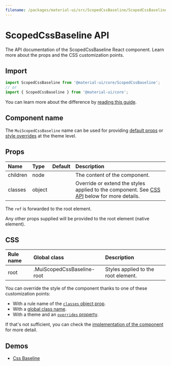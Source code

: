 ```yaml
---
filename: /packages/material-ui/src/ScopedCssBaseline/ScopedCssBaseline.js
---
```


<!--- This documentation is automatically generated, do not try to edit it. -->

# ScopedCssBaseline API

<p class="description">The API documentation of the ScopedCssBaseline React component. Learn more about the props and the CSS customization points.</p>

## Import

```js
import ScopedCssBaseline from '@material-ui/core/ScopedCssBaseline';
// or
import { ScopedCssBaseline } from '@material-ui/core';
```

You can learn more about the difference by [reading this guide](/guides/minimizing-bundle-size/).



## Component name

The `MuiScopedCssBaseline` name can be used for providing [default props](/customization/globals/#default-props) or [style overrides](/customization/globals/#css) at the theme level.

## Props

| Name | Type | Default | Description |
|:-----|:-----|:--------|:------------|
| <span class="prop-name">children</span> | <span class="prop-type">node</span> |  | The content of the component. |
| <span class="prop-name">classes</span> | <span class="prop-type">object</span> |  | Override or extend the styles applied to the component. See [CSS API](#css) below for more details. |

The `ref` is forwarded to the root element.

Any other props supplied will be provided to the root element (native element).

## CSS

| Rule name | Global class | Description |
|:-----|:-------------|:------------|
| <span class="prop-name">root</span> | <span class="prop-name">.MuiScopedCssBaseline-root</span> | Styles applied to the root element.

You can override the style of the component thanks to one of these customization points:

- With a rule name of the [`classes` object prop](/customization/components/#overriding-styles-with-classes).
- With a [global class name](/customization/components/#overriding-styles-with-global-class-names).
- With a theme and an [`overrides` property](/customization/globals/#css).

If that's not sufficient, you can check the [implementation of the component](https://github.com/mui-org/material-ui/blob/next/packages/material-ui/src/ScopedCssBaseline/ScopedCssBaseline.js) for more detail.

## Demos

- [Css Baseline](/components/css-baseline/)


